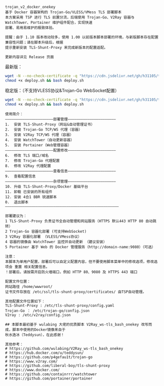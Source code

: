     trojan_v2_docker_onekey
    基于 Docker 容器架构的 Trojan-Go/VLESS/VMess TLS 部署脚本
    本方案采用 TSP 进行 TLS 前置分流，后端使用 Trojan-Go、V2Ray 容器与 WatchTower、Portainer 维护组件配合，实现快速
    部署、易用易维护的极致体验。

    提醒：由于 1.10 版本改动较多，使用 1.00 以前版本脚本部署的环境，与新版脚本存在配置兼容性问题；请在脚本升级后，根据
    提示重新安装 TLS-Shunt-Proxy 来完成新版本的配置适配。

    更新内容详见 Release 页面

最新版：
```Bash
wget -N --no-check-certificate -q "https://cdn.jsdelivr.net/gh/h31105/trojan_v2_docker_onekey/deploy.sh" && \
chmod +x deploy.sh && bash deploy.sh
```
稳定版：（不支持VLESS协议&Trojan-Go WebSocket配置）
```Bash
wget -N --no-check-certificate -q "https://cdn.jsdelivr.net/gh/h31105/trojan_v2_docker_onekey@1.00/deploy.sh" && \
chmod +x deploy.sh && bash deploy.sh
```

    使用简介：
    ——————————————————————部署管理——————————————————————
    1.  安装 TLS-Shunt-Proxy（网站&自动管理证书）
    2.  安装 Trojan-Go TCP/WS 代理（容器）
    3.  安装 V2Ray TCP/WS 代理（容器）
    4.  安装 WatchTower（自动更新容器）
    5.  安装 Portainer（Web管理容器）
    ——————————————————————配置修改——————————————————————
    6.  修改 TLS 端口/域名
    7.  修改 Trojan-Go 代理配置
    8.  修改 V2Ray 代理配置
    ——————————————————————查看信息——————————————————————
    9.  查看配置信息
    ——————————————————————杂项管理——————————————————————
    10. 升级 TLS-Shunt-Proxy/Docker 基础平台
    11. 卸载 已安装的所有组件
    12. 安装 4合1 BBR 锐速脚本
    0.  退出脚本 
    ————————————————————————————————————————————————————
    
    部署建议为：
    1 TLS-Shunt-Proxy 负责证书全自动管理和网站服务（HTTPS 默认443 HTTP 80 自动跳转）
    2 Trojan-Go 容器化部署 (可支持WebSocket)
    3 V2Ray 容器化部署 （VLESS/VMess协议）
    4 容器的镜像由 WatchTower 监控并自动更新 （建议安装）
    5 Portainer 基于 Web 的 Docker 管理服务（http://domain-name:9080）（可选）

    注意：
    本脚本为单用户配置，部署后可以自定义配置内容，但不要使用脚本菜单中的修改选项，修改选项会 重置 相关配置信息。
    ！部署后，请按需开启防火墙端口，例如 HTTP 80、9080 及 HTTPS 443 端口

    配置文件位置：
    网站路径 /home/wwwroot/
    证书文件存放在 /etc/ssl/tls-shunt-proxy/certificates/ 由TSP自动管理。
    
    其他配置文件位置如下：
    TLS-Shunt-Proxy : /etc/tls-shunt-proxy/config.yaml
    Trojan-Go ： /etc/trojan-go/config.json
    V2ray : /etc/v2ray/config.json

    ## 本脚本最初基于 wulabing 大佬的优质脚本 V2Ray_ws-tls_bash_onekey 改写而成，脚本中使用的Docker镜像来自于
    秋水逸冰（Teddysun），在此感谢！

    其他参考：
    # https://github.com/wulabing/V2Ray_ws-tls_bash_onekey
    # https://hub.docker.com/u/teddysun/
    # https://github.com/p4gefau1t/trojan-go
    # https://www.v2ray.com/
    # https://github.com/liberal-boy/tls-shunt-proxy
    # https://www.docker.com/
    # https://github.com/containrrr/watchtower
    # https://github.com/portainer/portainer
